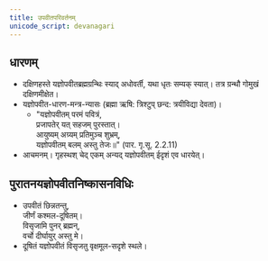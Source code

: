 ```yaml
---
title: उपवीतपरिवर्तनम्
unicode_script: devanagari
---
```



## धारणम्
- दक्षिणहस्ते यज्ञोपवीतब्रह्मग्रन्थिः स्याद् अधोवर्ती, यथा धृतः सम्यक् स्यात्। तत्र ग्रन्थौ गोमुखं दक्षिणमीक्षेत।
- यज्ञोपवीत-धारण-मन्त्र-न्यासः (ब्रह्मा ऋषि: त्रिश्टुप् छन्द: त्रयीविद्या देवता)।
  - "यज्ञोपवीतम् परमं पवित्रं,  
  प्रजापतेर् यत् सहजम् पुरस्तात्।  
  आयुष्यम् अग्र्यम् प्रतिमुञ्च शुभ्रम्,  
  यज्ञोपवीतम् बलम् अस्तु तेजः॥" (पार. गृ.सू. 2.2.11)
- आचमनम्। गृहस्थश् चेद् एकम् अन्यद् यज्ञोपवीतम् ईदृशं एव धारयेत्।

## पुरातनयज्ञोपवीतनिष्कासनविधिः
- उपवीतं छिन्नतन्तु,  
जीर्णं कश्मल-दूषितम्।  
विसृजामि पुनर् ब्रह्मन्,  
वर्चो दीर्घायुर् अस्तु मे।
- दूषितं यज्ञोपवीतं विसृजतु वृक्षमूल-सदृशे स्थले।

